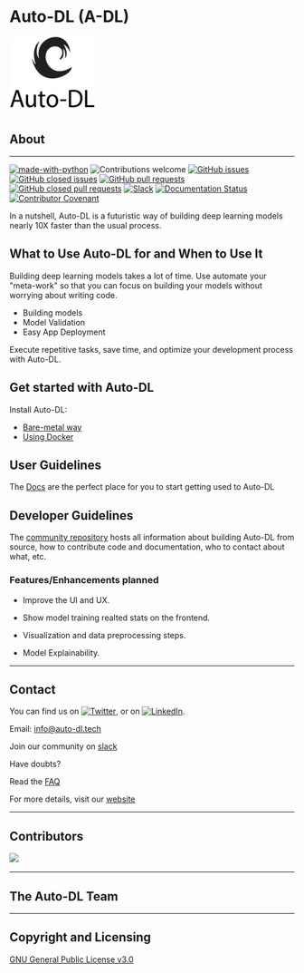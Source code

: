 # Auto-DL (A-DL)

<img src="static/logo.png" width=30%>

## About

----
[![made-with-python](https://img.shields.io/badge/Made%20with-Python-1f425f.svg)](https://www.python.org/)
![Contributions welcome](https://img.shields.io/badge/contributions-welcome-orange.svg)
[![GitHub issues](https://img.shields.io/github/issues-raw/Auto-DL/Generator?color=red)](https://github.com/Auto-DL/Generator/issues?q=is%3Aopen+is%3Aissue)
[![GitHub closed issues](https://img.shields.io/github/issues-closed-raw/Auto-DL/Generator)](https://github.com/Auto-DL/Generator/issues?q=is%3Aissue+is%3Aclosed)
[![GitHub pull requests](https://img.shields.io/github/issues-pr-raw/Auto-DL/Generator?color=brightgreen)](https://github.com/Auto-DL/Generator/pulls?q=is%3Aopen+is%3Apr)
[![GitHub closed pull requests](https://img.shields.io/github/issues-pr-closed-raw/Auto-DL/Generator?color=green)](https://github.com/Auto-DL/Generator/pulls?q=is%3Apr+is%3Aclosed)
[![Slack](https://img.shields.io/badge/Join%20Our%20Community-Slack-blue)](https://join.slack.com/t/autodl/shared_invite/zt-qagxiwub-ywRM_oBvvF~F7YNtlBqy_Q)
[![Documentation Status](https://readthedocs.org/projects/auto-dl/badge/?version=latest)](https://auto-dl.readthedocs.io/en/latest/?badge=latest)
[![Contributor Covenant](https://img.shields.io/badge/Contributor%20Covenant-2.0-4baaaa.svg)](code_of_conduct.md)


In a nutshell, Auto-DL is a futuristic way of building deep learning models nearly 10X faster than the usual process.

## What to Use Auto-DL for and When to Use It


Building deep learning models takes a lot of time. 
Use automate your "meta-work" so that you can focus on building your models without worrying about writing code.

- Building models
- Model Validation
- Easy App Deployment

Execute repetitive tasks, save time, and optimize your development process with Auto-DL.

## Get started with Auto-DL

Install Auto-DL:

* [Bare-metal way](https://auto-dl.readthedocs.io/en/latest/installing.html)
* [Using Docker]() 



## User Guidelines
The [Docs]() are the perfect place for you to start getting used to Auto-DL

## Developer Guidelines

The [community repository](https://github.com/Auto-DL/Auto-DL/blob/v1-beta/CONTRIBUTING.md) hosts all information about building Auto-DL from source, how to contribute code and documentation, who to contact about what, etc.

### Features/Enhancements planned

* Improve the UI and UX.

* Show model training realted stats on the frontend.

* Visualization and data preprocessing steps.

* Model Explainability.

---
## Contact
<!-- Actual text -->

You can find us on [![Twitter][1.2]][1], or on [![LinkedIn][2.2]][2].

<!-- Icons -->

[1.2]: http://i.imgur.com/wWzX9uB.png (Twitter)
[2.2]: https://raw.githubusercontent.com/MartinHeinz/MartinHeinz/master/linkedin-3-16.png (LinkedIn)

<!-- Links to our social media accounts -->

[1]: https://twitter.com/auto_dl
[2]: https://www.linkedin.com/company/autodl/

Email: info@auto-dl.tech

Join our community on [slack]()

Have doubts?

Read the [FAQ]()

For more details, visit our [website](https://auto-dl.tech/)

--- 

## Contributors

<a href="https://github.com/Auto-DL/Auto-DL/graphs/contributors">
  <img src="https://contrib.rocks/image?repo=Auto-DL/Auto-DL" />
</a>

---

## The Auto-DL Team




---

## Copyright and Licensing

[GNU General Public License v3.0](https://github.com/Auto-DL/Auto-DL/blob/v1-beta/LICENSE)